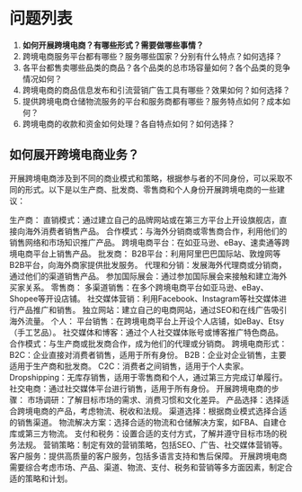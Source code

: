 # 问题列表
1. <b>如何开展跨境电商？有哪些形式？需要做哪些事情？</b>
2. 跨境电商服务平台都有哪些？服务哪些国家？分别有什么特点？如何选择？
3. 各平台都售卖哪些品类的商品？各个品类的总市场容量如何？各个品类的竞争情况如何？
4. 跨境电商的商品信息发布和引流营销广告工具有哪些？效果如何？如何选择？
5. 提供跨境电商仓储物流服务的平台和服务商都有哪些？服务特点如何？成本如何？
6. 跨境电商的收款和资金如何处理？各自特点如何？如何选择？

## 如何展开跨境电商业务？
开展跨境电商涉及到不同的商业模式和策略，根据参与者的不同身份，可以采取不同的形式。以下是以生产商、批发商、零售商和个人身份开展跨境电商的一些建议：

生产商：
直销模式：通过建立自己的品牌网站或在第三方平台上开设旗舰店，直接向海外消费者销售产品。
合作模式：与海外分销商或零售商合作，利用他们的销售网络和市场知识推广产品。
跨境电商平台：在如亚马逊、eBay、速卖通等跨境电商平台上销售产品。
批发商：
B2B平台：利用阿里巴巴国际站、敦煌网等B2B平台，向海外商家提供批发服务。
代理和分销：发展海外代理商或分销商，通过他们的渠道销售产品。
参加国际展会：通过参加国际展会来接触和建立海外买家关系。
零售商：
多渠道销售：在多个跨境电商平台如亚马逊、eBay、Shopee等开设店铺。
社交媒体营销：利用Facebook、Instagram等社交媒体进行产品推广和销售。
独立网站：建立自己的电商网站，通过SEO和在线广告吸引海外流量。
个人：
平台销售：在跨境电商平台上开设个人店铺，如eBay、Etsy（手工艺品）。
社交媒体和博客：通过个人社交媒体账号或博客推广特色商品。
合作模式：与生产商或批发商合作，成为他们的代理或分销商。
跨境电商形式：
B2C：企业直接对消费者销售，适用于所有身份。
B2B：企业对企业销售，主要适用于生产商和批发商。
C2C：消费者之间销售，适用于个人卖家。
Dropshipping：无库存销售，适用于零售商和个人，通过第三方完成订单履行。
社交电商：通过社交媒体平台进行销售，适用于所有身份。
开展跨境电商的步骤：
市场调研：了解目标市场的需求、消费习惯和文化差异。
产品选择：选择适合跨境电商的产品，考虑物流、税收和法规。
渠道选择：根据商业模式选择合适的销售渠道。
物流解决方案：选择合适的物流和仓储解决方案，如FBA、自建仓库或第三方物流。
支付和税务：设置合适的支付方式，了解并遵守目标市场的税务法规。
营销策略：制定有效的营销策略，包括SEO、广告、社交媒体营销等。
客户服务：提供高质量的客户服务，包括多语言支持和售后保障。
开展跨境电商需要综合考虑市场、产品、渠道、物流、支付、税务和营销等多方面因素，制定合适的策略和计划。







